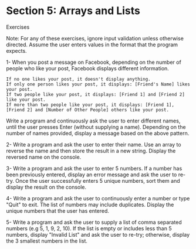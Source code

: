 # Section 5: Arrays and Lists

Exercises

Note: For any of these exercises, ignore input validation unless otherwise directed. Assume the user enters values in the format that the program expects.


1- When you post a message on Facebook, depending on the number of people who like your post, Facebook displays different information.

    If no one likes your post, it doesn't display anything.
    If only one person likes your post, it displays: [Friend's Name] likes your post.
    If two people like your post, it displays: [Friend 1] and [Friend 2] like your post.
    If more than two people like your post, it displays: [Friend 1], [Friend 2] and [Number of Other People] others like your post.

Write a program and continuously ask the user to enter different names, until the user presses Enter (without supplying a name). Depending on the number of names provided, display a message based on the above pattern.


2- Write a program and ask the user to enter their name. Use an array to reverse the name and then store the result in a new string. Display the reversed name on the console.


3- Write a program and ask the user to enter 5 numbers. If a number has been previously entered, display an error message and ask the user to re-try. Once the user successfully enters 5 unique numbers, sort them and display the result on the console.


4- Write a program and ask the user to continuously enter a number or type "Quit" to exit. The list of numbers may include duplicates. Display the unique numbers that the user has entered.


5- Write a program and ask the user to supply a list of comma separated numbers (e.g 5, 1, 9, 2, 10). If the list is empty or includes less than 5 numbers, display "Invalid List" and ask the user to re-try; otherwise, display the 3 smallest numbers in the list. 